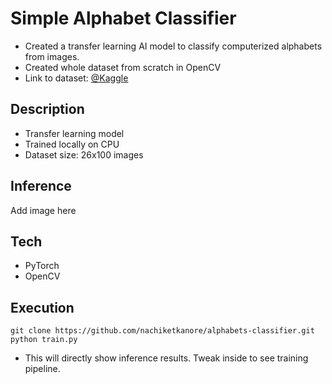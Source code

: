 # Simple Alphabet Classifier

* Created a transfer learning AI model to classify computerized alphabets from images.
* Created whole dataset from scratch in OpenCV
* Link to dataset: [@Kaggle](https://www.kaggle.com/nachiketkanore/english-alphabets-computerized)
## Description

* Transfer learning model
* Trained locally on CPU
* Dataset size: 26x100 images

## Inference

Add image here

## Tech

* PyTorch
* OpenCV

## Execution

```
git clone https://github.com/nachiketkanore/alphabets-classifier.git
python train.py
```

* This will directly show inference results. Tweak inside to see training pipeline.
